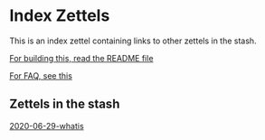 # Index Zettels

This is an index zettel containing links to other zettels in the stash. 

[For building this, read the README file](README.md)

[For FAQ, see this](faq.md)


## Zettels in the stash
[2020-06-29-whatis](2020-06-29-what.md)
